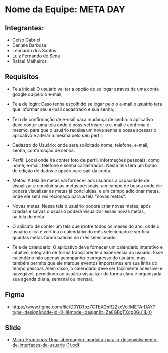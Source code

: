 # Nome da Equipe: META DAY

## Integrantes:
- Celso Gabriel 
- Daniele Barbosa
- Leonardo dos Santos
- Luiz Fernando de Sena 
- Rafael Malheiros

## Requisitos
- Tela inicial: O usuário vai ter a opção de se logar através de uma conta google ou pelo o e-mail;
  
- Tela de login: Caso tenha escolhido se logar pelo o e-mail o usuário tera que informar seu e-mail cadastrado e sua senha;

- Tela de confirmação de e-mail para mudança de senha: o aplicativo deve conter uma tela onde é possível inserir o e-mail e confirma o mesmo, para que o usuário receba um nova senha e possa acessar o aplicativo e alterar a mesma pelo seu perfil;

- Cadastro do Usuário: onde será solicitado nome, telefone, e-mail, senha, confirmação de senha.

- Perfil: Local onde irá conter foto de perfil, informações pessoais, como nome, e-mail, telefone e senha cadastrados. Nesta tela terá um botão de edição de dados e opção para sair da conta.
  
- Metas: A tela de metas vai fornecer aos usuários a capacidade de visualizar e concluir suas metas pessoais, um campo de busca onde ele poderá visualizar as metas já concluidas, e um campo adicionar metas, onde ele será redirecionado para a tela "novas metas".

- Novas metas: Nessa tela o usuário poderá criar novas metas, após criadas e salvas o usuário poderá visualizar essas novas metas, na tela de meta

-  O aplicato de conter um tela que motre todos os meses do ano, onde o usuário clica e verifica o calendário do mês selecionado e verifica quantas metas foram batidas no mês selecionado.
  
-  Tela de calendário: O aplicativo deve fornecer um calendário interativo e intuitivo, integrado de forma transparente à experiência do usuário. Esse calendário não apenas acompanha o progresso do usuário, mas também permite que ele marque eventos importantes em sua linha do tempo pessoal. Além disso, o calendário deve ser facilmente acessível e navegável, permitindo ao usuário visualizar de forma clara e organizada sua agenda diária, semanal ou mensal.

## Figma
- https://www.figma.com/file/D0YD1oz7CTbXQnR2ZkcVol/META-DAY?type=design&node-id=0-1&mode=design&t=Za8GBgTXqq8Gu1IL-0
## Slide
- [Micro-Frontends-Uma-abordagem-modular-para-o-desenvolvimento-de-interfaces-de-usuario (1).pdf](https://github.com/LuizFernandoo9/META-DAY/files/15031185/Micro-Frontends-Uma-abordagem-modular-para-o-desenvolvimento-de-interfaces-de-usuario.1.pdf)
